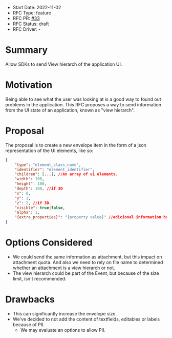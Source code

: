 * Start Date: 2022-11-02
* RFC Type: feature
* RFC PR: [#33](https://github.com/getsentry/rfcs/pull/33)
* RFC Status: draft
* RFC Driver: -

# Summary

Allow SDKs to send View hierarch of the application UI.

# Motivation

Being able to see what the user was looking at is a good way to found out problems in the application. 
This RFC proposes a way to send information from the UI state of an application, known as "view hierarch".

# Proposal 

The proposal is to create a new envelope item in the form of a json representation of the UI elements, like so: 

```json
{
    "type": "element_class_name", 
    "identifier": "element_identifier",
    "children": [...], //An array of ui elements.
    "width": 100, 
    "height": 100,
    "depth": 100, //if 3D
    "x": 0,
    "y": 1,
    "z": 2, //if 3D.
    "visible": true|false,
    "alpha": 1,
    "{extra_properties}": "{property value}" //adicional information by platform
}
```

# Options Considered

- We could send the same information as attachment, but this impact on attachment quota. And also we need to rely on file name to determined whether an attachment is a view hierarch or not.
- The view hierarch could be part of the Event, but because of the size limit, isn't recommended. 

# Drawbacks

- This can significantly increase the envelope size. 
- We've decided to not add the content of textfields, editables or labels because of PII.
    - We may evaluate an options to allow PII.